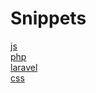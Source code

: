 # Snippets

[js](javascript/README.md)  
[php](php/README.md)  
[laravel](php/Laravel.md)  
[css](javascript/README.md)  